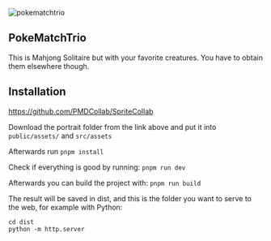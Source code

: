 
![pokematchtrio](https://github.com/user-attachments/assets/fe1c9dba-592a-4460-b0d7-c6b6e7823a3e)


## PokeMatchTrio

This is Mahjong Solitaire but with your favorite creatures.
You have to obtain them elsewhere though.

## Installation
 https://github.com/PMDCollab/SpriteCollab

 Download the portrait folder from the link above and put it into ```public/assets/``` and ```src/assets```

 Afterwards run
```pnpm install```

Check if everything is good by running:
```pnpm run dev```

Afterwards you can build the project with:
```pnpm run build```

The result will be saved in dist, and this is the folder you want to serve to the web, for example with Python:
```
cd dist
python -m http.server
```

